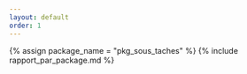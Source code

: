 ```yaml
---
layout: default
order: 1
---
```


{% assign package_name = "pkg_sous_taches" %}
{% include rapport_par_package.md %}
